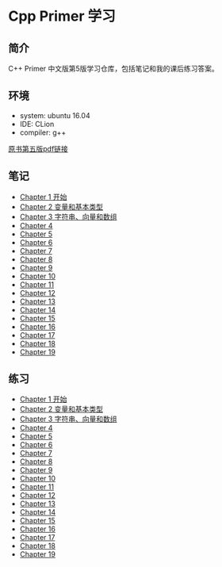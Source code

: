 # Cpp Primer 学习

## 简介
C++ Primer 中文版第5版学习仓库，包括笔记和我的课后练习答案。

## 环境
- system: ubuntu 16.04
- IDE: CLion
- compiler: g++

[原书第五版pdf链接](https://download.csdn.net/download/yjwffgip456/9448570)

## 笔记

- [Chapter 1 开始](https://github.com/applenob/Cpp_Primer_Practice/tree/master/notes/ch1.md)
- [Chapter 2 变量和基本类型](https://github.com/applenob/Cpp_Primer_Practice/tree/master/notes/ch2.md)
- [Chapter 3 字符串、向量和数组](https://github.com/applenob/Cpp_Primer_Practice/tree/master/notes/ch3.md)
- [Chapter 4](https://github.com/applenob/Cpp_Primer_Practice/tree/master/notes/ch4.md)
- [Chapter 5](https://github.com/applenob/Cpp_Primer_Practice/tree/master/notes/ch5.md)
- [Chapter 6](https://github.com/applenob/Cpp_Primer_Practice/tree/master/notes/ch6.md)
- [Chapter 7](https://github.com/applenob/Cpp_Primer_Practice/tree/master/notes/ch7.md)
- [Chapter 8](https://github.com/applenob/Cpp_Primer_Practice/tree/master/notes/ch8.md)
- [Chapter 9](https://github.com/applenob/Cpp_Primer_Practice/tree/master/notes/ch9.md)
- [Chapter 10](https://github.com/applenob/Cpp_Primer_Practice/tree/master/notes/ch10.md)
- [Chapter 11](https://github.com/applenob/Cpp_Primer_Practice/tree/master/notes/ch11.md)
- [Chapter 12](https://github.com/applenob/Cpp_Primer_Practice/tree/master/notes/ch12.md)
- [Chapter 13](https://github.com/applenob/Cpp_Primer_Practice/tree/master/notes/ch13.md)
- [Chapter 14](https://github.com/applenob/Cpp_Primer_Practice/tree/master/notes/ch14.md)
- [Chapter 15](https://github.com/applenob/Cpp_Primer_Practice/tree/master/notes/ch15.md)
- [Chapter 16](https://github.com/applenob/Cpp_Primer_Practice/tree/master/notes/ch16.md)
- [Chapter 17](https://github.com/applenob/Cpp_Primer_Practice/tree/master/notes/ch17.md)
- [Chapter 18](https://github.com/applenob/Cpp_Primer_Practice/tree/master/notes/ch18.md)
- [Chapter 19](https://github.com/applenob/Cpp_Primer_Practice/tree/master/notes/ch19.md)

## 练习

- [Chapter 1 开始](https://github.com/applenob/Cpp_Primer_Practice/tree/master/excersize/ch1.md)
- [Chapter 2 变量和基本类型](https://github.com/applenob/Cpp_Primer_Practice/tree/master/excersize/ch2.md)
- [Chapter 3 字符串、向量和数组](https://github.com/applenob/Cpp_Primer_Practice/tree/master/excersize/ch3.md)
- [Chapter 4](https://github.com/applenob/Cpp_Primer_Practice/tree/master/excersize/ch4.md)
- [Chapter 5](https://github.com/applenob/Cpp_Primer_Practice/tree/master/excersize/ch5.md)
- [Chapter 6](https://github.com/applenob/Cpp_Primer_Practice/tree/master/excersize/ch6.md)
- [Chapter 7](https://github.com/applenob/Cpp_Primer_Practice/tree/master/excersize/ch7.md)
- [Chapter 8](https://github.com/applenob/Cpp_Primer_Practice/tree/master/excersize/ch8.md)
- [Chapter 9](https://github.com/applenob/Cpp_Primer_Practice/tree/master/excersize/ch9.md)
- [Chapter 10](https://github.com/applenob/Cpp_Primer_Practice/tree/master/excersize/ch10.md)
- [Chapter 11](https://github.com/applenob/Cpp_Primer_Practice/tree/master/excersize/ch11.md)
- [Chapter 12](https://github.com/applenob/Cpp_Primer_Practice/tree/master/excersize/ch12.md)
- [Chapter 13](https://github.com/applenob/Cpp_Primer_Practice/tree/master/excersize/ch13.md)
- [Chapter 14](https://github.com/applenob/Cpp_Primer_Practice/tree/master/excersize/ch14.md)
- [Chapter 15](https://github.com/applenob/Cpp_Primer_Practice/tree/master/excersize/ch15.md)
- [Chapter 16](https://github.com/applenob/Cpp_Primer_Practice/tree/master/excersize/ch16.md)
- [Chapter 17](https://github.com/applenob/Cpp_Primer_Practice/tree/master/excersize/ch17.md)
- [Chapter 18](https://github.com/applenob/Cpp_Primer_Practice/tree/master/excersize/ch18.md)
- [Chapter 19](https://github.com/applenob/Cpp_Primer_Practice/tree/master/excersize/ch19.md)
